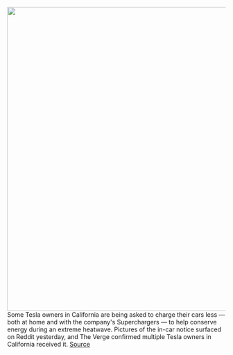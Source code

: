 <img src='https://cdn.vox-cdn.com/thumbor/XpdGDV4el2NZrtIOJOjEl4Q9vkg=/0x0:2040x1360/1200x800/filters:focal(857x517:1183x843)/cdn.vox-cdn.com/uploads/chorus_image/image/67221759/acastro_180430_1777_tesla_0001.0.jpg' width='700px' /><br/>
Some Tesla owners in California are being asked to charge their cars less — both at home and with the company's Superchargers — to help conserve energy during an extreme heatwave. Pictures of the in-car notice surfaced on Reddit yesterday, and The Verge confirmed multiple Tesla owners in California received it.
<a href='https://www.theverge.com/2020/8/18/21373871/tesla-owners-california-reduce-charging-supercharging-heat-wave'> Source <a/>
